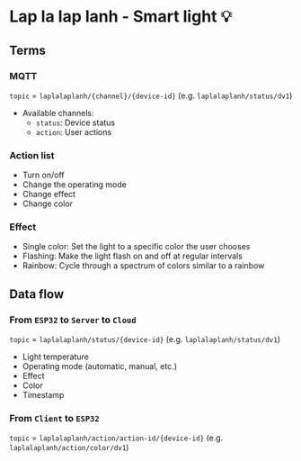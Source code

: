 # Lap la lap lanh - Smart light 💡

## Terms

### MQTT

`topic` = `laplalaplanh/{channel}/{device-id}` (e.g. `laplalaplanh/status/dv1`)

- Available channels:
  - `status`: Device status
  - `action`: User actions

### Action list

- Turn on/off
- Change the operating mode
- Change effect
- Change color

### Effect

- Single color: Set the light to a specific color the user chooses
- Flashing: Make the light flash on and off at regular intervals
- Rainbow: Cycle through a spectrum of colors similar to a rainbow

## Data flow

### From `ESP32` to `Server` to `Cloud`

`topic` = `laplalaplanh/status/{device-id}` (e.g. `laplalaplanh/status/dv1`)

- Light temperature
- Operating mode (automatic, manual, etc.)
- Effect
- Color
- Timestamp

### From `Client` to `ESP32`

`topic` = `laplalaplanh/action/action-id/{device-id}` (e.g. `laplalaplanh/action/color/dv1`)
